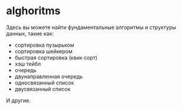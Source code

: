 # alghoritms

Здесь вы можете найти фундаментальные алгоритмы и структуры данных, такие как: 
- сортировка пузырьком
- сортировка шейкером
- быстрая сортировка (квик сорт)
- хэш тейбл
- очередь
- двунаправленная очередь
- односвязанный список
- двусвязанный список

И другие.
